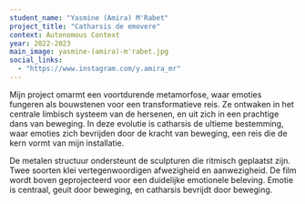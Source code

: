 ```yaml
---
student_name: "Yasmine (Amira) M'Rabet"
project_title: "Catharsis de emovere"
context: Autonomous Context
year: 2022-2023
main_image: yasmine-(amira)-m'rabet.jpg
social_links:
  - "https://www.instagram.com/y.amira_mr"
---
```

Mijn project omarmt een voortdurende metamorfose, waar emoties fungeren als bouwstenen voor een transformatieve reis. Ze ontwaken in het centrale limbisch systeem van de hersenen, en uit zich in een prachtige dans van beweging. In deze evolutie is catharsis de ultieme bestemming, waar emoties zich bevrijden door de kracht van beweging, een reis die de kern vormt van mijn installatie.

De metalen structuur ondersteunt de sculpturen die ritmisch geplaatst zijn. Twee soorten klei vertegenwoordigen afwezigheid en aanwezigheid. De film wordt boven geprojecteerd voor een duidelijke emotionele beleving. Emotie is centraal, geuit door beweging, en catharsis bevrijdt door beweging.